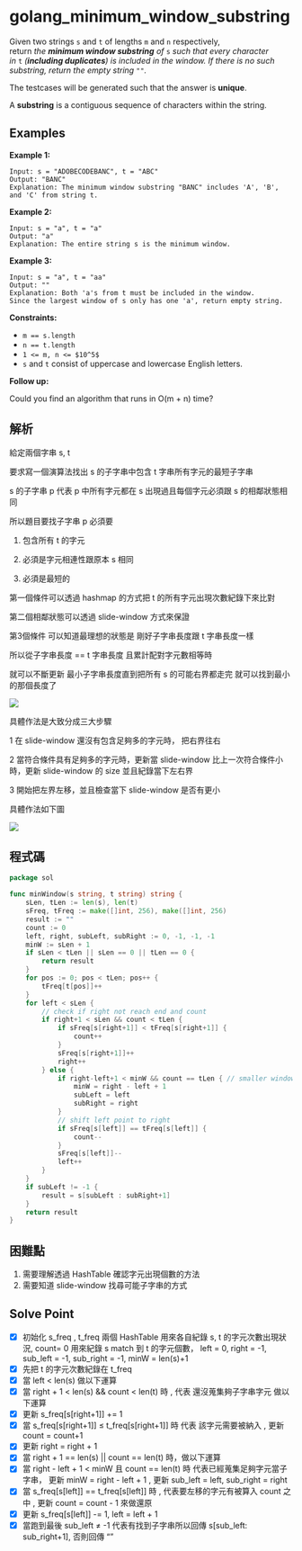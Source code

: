 # golang_minimum_window_substring

Given two strings `s` and `t` of lengths `m` and `n` respectively, return *the **minimum window substring** of* `s` *such that every character in* `t` *(**including duplicates**) is included in the window. If there is no such substring, return the empty string* `""`*.*

The testcases will be generated such that the answer is **unique**.

A **substring** is a contiguous sequence of characters within the string.

## Examples

**Example 1:**

```
Input: s = "ADOBECODEBANC", t = "ABC"
Output: "BANC"
Explanation: The minimum window substring "BANC" includes 'A', 'B', and 'C' from string t.

```

**Example 2:**

```
Input: s = "a", t = "a"
Output: "a"
Explanation: The entire string s is the minimum window.

```

**Example 3:**

```
Input: s = "a", t = "aa"
Output: ""
Explanation: Both 'a's from t must be included in the window.
Since the largest window of s only has one 'a', return empty string.

```

**Constraints:**

- `m == s.length`
- `n == t.length`
- `1 <= m, n <= $10^5$`
- `s` and `t` consist of uppercase and lowercase English letters.

**Follow up:**

Could you find an algorithm that runs in O(m + n) time?

## 解析

給定兩個字串 s, t

要求寫一個演算法找出 s 的子字串中包含 t 字串所有字元的最短子字串

s 的子字串 p 代表 p 中所有字元都在 s 出現過且每個字元必須跟 s 的相鄰狀態相同

所以題目要找子字串 p 必須要

 1. 包含所有 t 的字元

 2. 必須是字元相連性跟原本 s 相同

 3.  必須是最短的

第一個條件可以透過 hashmap 的方式把 t 的所有字元出現次數紀錄下來比對

第二個相鄰狀態可以透過 slide-window 方式來保證

第3個條件 可以知道最理想的狀態是 剛好子字串長度跟 t 字串長度一樣

所以從子字串長度 == t 字串長度 且累計配對字元數相等時

就可以不斷更新 最小子字串長度直到把所有 s 的可能右界都走完 就可以找到最小的那個長度了

![](https://i.imgur.com/azeZeW7.png)


具體作法是大致分成三大步驟

1 在 slide-window 還沒有包含足夠多的字元時， 把右界往右

2 當符合條件具有足夠多的字元時，更新當 slide-window 比上一次符合條件小時，更新 slide-window 的 size 並且紀錄當下左右界

3 開始把左界左移，並且檢查當下 slide-window 是否有更小

具體作法如下圖

 
![](https://i.imgur.com/OfNUH08.jpg)

## 程式碼
```go
package sol

func minWindow(s string, t string) string {
	sLen, tLen := len(s), len(t)
	sFreq, tFreq := make([]int, 256), make([]int, 256)
	result := ""
	count := 0
	left, right, subLeft, subRight := 0, -1, -1, -1
	minW := sLen + 1
	if sLen < tLen || sLen == 0 || tLen == 0 {
		return result
	}
	for pos := 0; pos < tLen; pos++ {
		tFreq[t[pos]]++
	}
	for left < sLen {
		// check if right not reach end and count
		if right+1 < sLen && count < tLen {
			if sFreq[s[right+1]] < tFreq[s[right+1]] {
				count++
			}
			sFreq[s[right+1]]++
			right++
		} else {
			if right-left+1 < minW && count == tLen { // smaller window exist
				minW = right - left + 1
				subLeft = left
				subRight = right
			}
			// shift left point to right
			if sFreq[s[left]] == tFreq[s[left]] {
				count--
			}
			sFreq[s[left]]--
			left++
		}
	}
	if subLeft != -1 {
		result = s[subLeft : subRight+1]
	}
	return result
}
```
## 困難點

1. 需要理解透過 HashTable 確認字元出現個數的方法
2. 需要知道 slide-window 找尋可能子字串的方式

## Solve Point

- [x]  初始化  s_freq , t_freq 兩個 HashTable 用來各自紀錄 s, t 的字元次數出現狀況, count= 0 用來紀錄 s match 到 t 的字元個數， left = 0, right = -1,  sub_left = -1, sub_right = -1, minW = len(s)+1
- [x]  先把 t 的字元次數紀錄在 t_freq
- [x]  當 left < len(s) 做以下運算
- [x]  當 right + 1 < len(s) && count < len(t) 時 , 代表 還沒蒐集夠子字串字元 做以下運算
- [x]  更新 s_freq[s[right+1]] += 1
- [x]  當 s_freq[s[right+1]] ≤ t_freq[s[right+1]] 時 代表 該字元需要被納入 , 更新 count = count+1
- [x]  更新 right = right + 1
- [x]  當 right + 1 == len(s) || count == len(t) 時，做以下運算
- [x]  當 right - left + 1 < minW 且 count == len(t) 時 代表已經蒐集足夠字元當子字串， 更新 minW = right - left  + 1 , 更新 sub_left = left, sub_right = right
- [x]  當 s_freq[s[left]] == t_freq[s[left]] 時 , 代表要左移的字元有被算入 count 之中 , 更新 count = count - 1 來做還原
- [x]  更新 s_freq[s[left]] -= 1, left = left + 1
- [x]  當跑到最後 sub_left ≠ -1 代表有找到子字串所以回傳 s[sub_left: sub_right+1], 否則回傳 “”